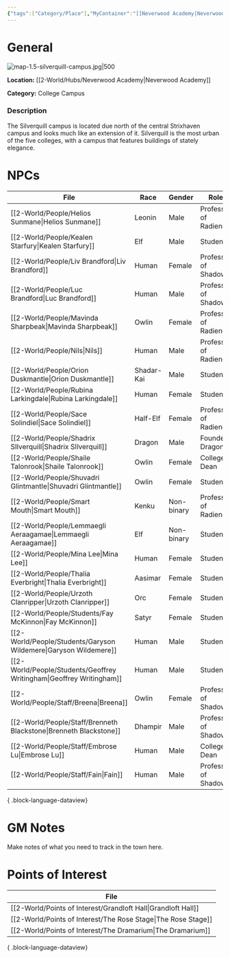 ```yaml
---
{"tags":["Category/Place"],"MyContainer":"[[Neverwood Academy|Neverwood Academy]]","MyCategory":"College Campus","obsidianUIMode":"preview","image":"map-1.5-silverquill-campus.jpg","dg-publish":true,"dg-path":"World/Places/Silverquill Campus.md","permalink":"/world/places/silverquill-campus/","dgPassFrontmatter":true,"updated":"2025-09-29T14:35:58.000+01:00"}
---
```



# General

![map-1.5-silverquill-campus.jpg|500](/img/user/z_Assets/Campus%20Maps/map-1.5-silverquill-campus.jpg)

**Location:** [[2-World/Hubs/Neverwood Academy\|Neverwood Academy]]

**Category:** College Campus 

### Description
The Silverquill campus is located due north of the central Strixhaven campus and looks much like an extension of it. Silverquill is the most urban of the five colleges, with a campus that features buildings of stately elegance.

# NPCs

| File                                                                    | Race       | Gender     | Role                  |
| ----------------------------------------------------------------------- | ---------- | ---------- | --------------------- |
| [[2-World/People/Helios Sunmane\|Helios Sunmane]]                    | Leonin     | Male       | Professor of Radience |
| [[2-World/People/Kealen Starfury\|Kealen Starfury]]                  | Elf        | Male       | Student               |
| [[2-World/People/Liv Brandford\|Liv Brandford]]                      | Human      | Female     | Professor of Shadow   |
| [[2-World/People/Luc Brandford\|Luc Brandford]]                      | Human      | Male       | Professor of Shadow   |
| [[2-World/People/Mavinda Sharpbeak\|Mavinda Sharpbeak]]              | Owlin      | Female     | Professor of Radience |
| [[2-World/People/Nils\|Nils]]                                        | Human      | Male       | Professor of Radience |
| [[2-World/People/Orion Duskmantle\|Orion Duskmantle]]                | Shadar-Kai | Male       | Student               |
| [[2-World/People/Rubina Larkingdale\|Rubina Larkingdale]]            | Human      | Female     | Student               |
| [[2-World/People/Sace Solindiel\|Sace Solindiel]]                    | Half-Elf   | Female     | Professor of Radience |
| [[2-World/People/Shadrix SIlverquill\|Shadrix SIlverquill]]          | Dragon     | Male       | Founder Dragon        |
| [[2-World/People/Shaile Talonrook\|Shaile Talonrook]]                | Owlin      | Female     | College Dean          |
| [[2-World/People/Shuvadri Glintmantle\|Shuvadri Glintmantle]]        | Owlin      | Female     | Student               |
| [[2-World/People/Smart Mouth\|Smart Mouth]]                          | Kenku      | Non-binary | Professor of Radience |
| [[2-World/People/Lemmaegli Aeraagamae\|Lemmaegli Aeraagamae]]        | Elf        | Non-binary | Student               |
| [[2-World/People/Mina Lee\|Mina Lee]]                                | Human      | Female     | Student               |
| [[2-World/People/Thalia Everbright\|Thalia Everbright]]              | Aasimar    | Female     | Student               |
| [[2-World/People/Urzoth Clanripper\|Urzoth Clanripper]]              | Orc        | Female     | Student               |
| [[2-World/People/Students/Fay McKinnon\|Fay McKinnon]]               | Satyr      | Female     | Student               |
| [[2-World/People/Students/Garyson Wildemere\|Garyson Wildemere]]     | Human      | Male       | Student               |
| [[2-World/People/Students/Geoffrey Writingham\|Geoffrey Writingham]] | Human      | Male       | Student               |
| [[2-World/People/Staff/Breena\|Breena]]                              | Owlin      | Female     | Professor of Shadow   |
| [[2-World/People/Staff/Brenneth Blackstone\|Brenneth Blackstone]]    | Dhampir    | Male       | Professor of Shadow   |
| [[2-World/People/Staff/Embrose Lu\|Embrose Lu]]                      | Human      | Male       | College Dean          |
| [[2-World/People/Staff/Fain\|Fain]]                                  | Human      | Male       | Professor of Shadow   |

{ .block-language-dataview}

# GM Notes

Make notes of what you need to track in the town here. 


# Points of Interest

| File                                                             |
| ---------------------------------------------------------------- |
| [[2-World/Points of Interest/Grandloft Hall\|Grandloft Hall]] |
| [[2-World/Points of Interest/The Rose Stage\|The Rose Stage]] |
| [[2-World/Points of Interest/The Dramarium\|The Dramarium]]   |

{ .block-language-dataview}

